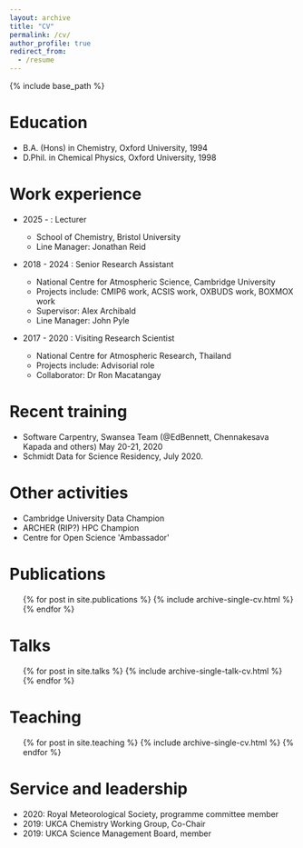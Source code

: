 ```yaml
---
layout: archive
title: "CV"
permalink: /cv/
author_profile: true
redirect_from:
  - /resume
---
```


{% include base_path %}

Education
======
* B.A. (Hons) in Chemistry, Oxford University, 1994
* D.Phil. in Chemical Physics, Oxford University, 1998

Work experience
======
* 2025 -  : Lecturer
  * School of Chemistry, Bristol University
  * Line Manager: Jonathan Reid


* 2018 - 2024 : Senior Research Assistant
  * National Centre for Atmospheric Science, Cambridge University
  * Projects include: CMIP6 work, ACSIS work, OXBUDS work, BOXMOX work
  * Supervisor: Alex Archibald
  * Line Manager: John Pyle

* 2017 - 2020 : Visiting Research Scientist
  * National Centre for Atmospheric Research, Thailand
  * Projects include: Advisorial role
  * Collaborator: Dr Ron Macatangay


Recent training
======
* Software Carpentry, Swansea Team (@EdBennett, Chennakesava Kapada and others) May 20-21, 2020
* Schmidt Data for Science Residency, July 2020.

Other activities
======
* Cambridge University Data Champion
* ARCHER (RIP?) HPC Champion
* Centre for Open Science 'Ambassador'

Publications
======
  <ul>{% for post in site.publications %}
    {% include archive-single-cv.html %}
  {% endfor %}</ul>

Talks
======
  <ul>{% for post in site.talks %}
    {% include archive-single-talk-cv.html %}
  {% endfor %}</ul>

Teaching
======
  <ul>{% for post in site.teaching %}
    {% include archive-single-cv.html %}
  {% endfor %}</ul>

Service and leadership
======
* 2020: Royal Meteorological Society, programme committee member
* 2019: UKCA Chemistry Working Group, Co-Chair
* 2019: UKCA Science Management Board, member

